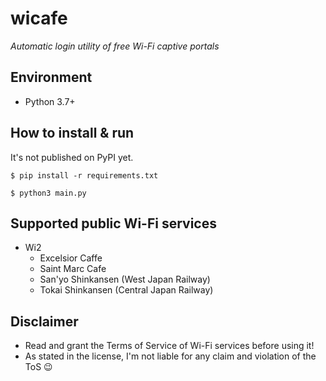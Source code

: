 wicafe
======

*Automatic login utility of free Wi-Fi captive portals*


Environment
-----------

 - Python 3.7+


How to install & run
----------

It's not published on PyPI yet.

```
$ pip install -r requirements.txt
```

```
$ python3 main.py
```


Supported public Wi-Fi services
-------------------------------

 - Wi2
   - Excelsior Caffe
   - Saint Marc Cafe
   - San'yo Shinkansen (West Japan Railway)
   - Tokai Shinkansen (Central Japan Railway)


Disclaimer
----------

 - Read and grant the Terms of Service of Wi-Fi services before using it!
 - As stated in the license, I'm not liable for any claim and violation of the ToS :wink:

